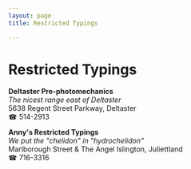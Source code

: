 ```yaml
---
layout: page 
title: Restricted Typings

---
```



# Restricted Typings


 **Deltaster Pre-photomechanics**  
_The nicest range east of Deltaster_  
5638 Regent Street Parkway, Deltaster  
☎ 514-2913

**Anny's Restricted Typings**  
_We put the "chelidon" in "hydrochelidon"_  
Marlborough Street & The Angel Islington, Juliettland  
☎ 716-3316

